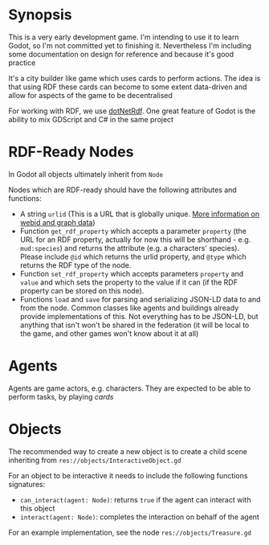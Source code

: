 # Synopsis

This is a very early development game. I'm intending to use it to learn Godot, so I'm not committed yet to finishing it. Nevertheless I'm including some documentation on design for reference and because it's good practice

It's a city builder like game which uses cards to perform actions. The idea is that using RDF these cards can become to some extent data-driven and allow for aspects of the game to be decentralised

For working with RDF, we use [dotNetRdf](https://dotnetrdf.org). One great feature of Godot is the ability to mix GDScript and C# in the same project

# RDF-Ready Nodes

In Godot all objects ultimately inherit from `Node`

Nodes which are RDF-ready should have the following attributes and functions:
* A string `urlid` (This is a URL that is globally unique. [More information on webid and graph data](https://inqlab.net/2019-11-19-a-primer-on-the-semantic-web-and-linked-data.html))
* Function `get_rdf_property` which accepts a parameter `property` (the URL for an RDF property, actually for now this will be shorthand - e.g. `mud:species`) and returns the attribute (e.g. a characters' species). Please include `@id` which returns the urlid property, and `@type` which returns the RDF type of the node.
* Function `set_rdf_property` which accepts parameters `property` and `value` and which sets the property to the value if it can (if the RDF property can be stored on this node).
* Functions `load` and `save` for parsing and serializing JSON-LD data to and from the node. Common classes like agents and buildings already provide implementations of this. Not everything has to be JSON-LD, but anything that isn't won't be shared in the federation (it will be local to the game, and other games won't know about it at all)

# Agents

Agents are game actors, e.g. characters. They are expected to be able to perform tasks, by playing _cards_

# Objects

The recommended way to create a new object is to create a child scene inheriting from `res://objects/InteractiveObject.gd`

For an object to be interactive it needs to include the following functions signatures:
* `can_interact(agent: Node)`: returns `true` if the agent can interact with this object
* `interact(agent: Node)`: completes the interaction on behalf of the agent

For an example implementation, see the node `res://objects/Treasure.gd`
